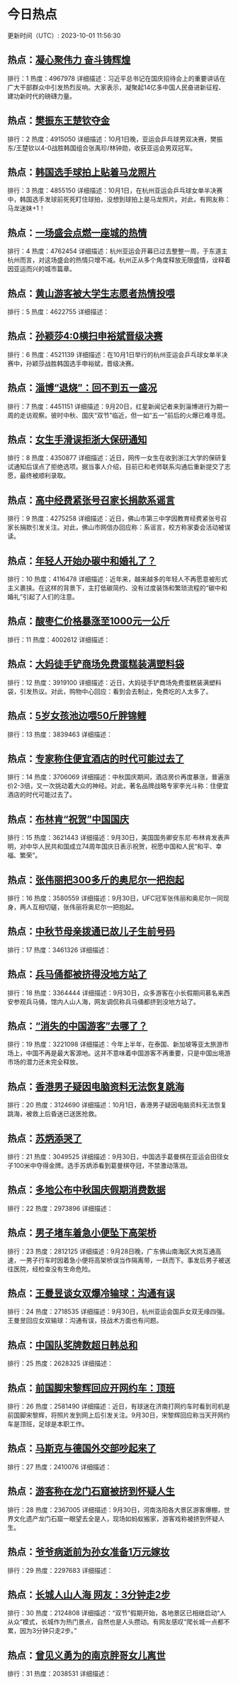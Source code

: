 # 今日热点

更新时间（UTC）: 2023-10-01 11:56:30

## 热点：[凝心聚伟力 奋斗铸辉煌](https://cn.bing.com/search?q=凝心聚伟力奋斗铸辉煌)
排行：1
热度：4967978
详细描述：习近平总书记在国庆招待会上的重要讲话在广大干部群众中引发热烈反响。大家表示，凝聚起14亿多中国人民奋进新征程、建功新时代的磅礴力量。

## 热点：[樊振东王楚钦夺金](https://cn.bing.com/search?q=樊振东王楚钦夺金)
排行：2
热度：4915050
详细描述：10月1日晚，亚运会乒乓球男双决赛，樊振东/王楚钦以4-0战胜韩国组合张禹珍/林钟勋，收获亚运会男双冠军。

## 热点：[韩国选手球拍上贴着马龙照片](https://cn.bing.com/search?q=韩国选手球拍上贴着马龙照片)
排行：3
热度：4855150
详细描述：10月1日，在杭州亚运会乒乓球女单半决赛中，韩国选手发球前死死盯住球拍，没想到球拍上是马龙照片。对此，有网友称：马龙迷妹+1！ 

## 热点：[一场盛会点燃一座城的热情](https://cn.bing.com/search?q=一场盛会点燃一座城的热情)
排行：4
热度：4762454
详细描述：杭州亚运会开幕已过去整整一周，于东道主杭州而言，对这场盛会的热情只增不减。杭州正从多个角度释放无限盛情，诠释着因亚运而兴的城市篇章。

## 热点：[黄山游客被大学生志愿者热情投喂](https://cn.bing.com/search?q=黄山游客被大学生志愿者热情投喂)
排行：5
热度：4622755
详细描述：

## 热点：[孙颖莎4:0横扫申裕斌晋级决赛](https://cn.bing.com/search?q=孙颖莎4:0横扫申裕斌晋级决赛)
排行：6
热度：4521139
详细描述：在10月1日举行的杭州亚运会乒乓球女单半决赛中，孙颖莎战胜韩国选手申裕斌，晋级决赛。

## 热点：[淄博“退烧”：回不到五一盛况](https://cn.bing.com/search?q=淄博“退烧”：回不到五一盛况)
排行：7
热度：4451151
详细描述：9月20日，红星新闻记者来到淄博进行为期一周的走访观察。彼时中秋、国庆“双节”临近，但一如“五一”前后的火爆已难寻觅。

## 热点：[女生手滑误拒浙大保研通知](https://cn.bing.com/search?q=女生手滑误拒浙大保研通知)
排行：8
热度：4350877
详细描述：近日，网传一女生在收到浙江大学的保研复试通知后误点了拒绝选项。据当事人介绍，目前已和老师联系沟通后重新提交了志愿，最终被顺利录取。

## 热点：[高中经费紧张号召家长捐款系谣言](https://cn.bing.com/search?q=高中经费紧张号召家长捐款系谣言)
排行：9
热度：4275258
详细描述：近日，佛山市第三中学因教育经费紧张号召家长捐款引发关注。对此，佛山市网信办回应称：系谣言，校方称家委会活动被误读。

## 热点：[年轻人开始办碳中和婚礼了？](https://cn.bing.com/search?q=年轻人开始办碳中和婚礼了？)
排行：10
热度：4116478
详细描述：近年来，越来越多的年轻人不再愿意被形式主义裹挟。在这样的背景下，主打低碳简约、没有过度装饰和繁琐流程的“碳中和婚礼”引起了人们的注意。


## 热点：[酸枣仁价格暴涨至1000元一公斤](https://cn.bing.com/search?q=酸枣仁价格暴涨至1000元一公斤)
排行：11
热度：4002612
详细描述：

## 热点：[大妈徒手铲商场免费蛋糕装满塑料袋](https://cn.bing.com/search?q=大妈徒手铲商场免费蛋糕装满塑料袋)
排行：12
热度：3919100
详细描述：近日，大妈徒手铲商场免费蛋糕装满塑料袋，引发热议。对此，购物中心回应：看到会去制止，免费吃的人太多了。

## 热点：[5岁女孩池边喂50斤胖锦鲤](https://cn.bing.com/search?q=5岁女孩池边喂50斤胖锦鲤)
排行：13
热度：3839463
详细描述：

## 热点：[专家称住便宜酒店的时代可能过去了](https://cn.bing.com/search?q=专家称住便宜酒店的时代可能过去了)
排行：14
热度：3706069
详细描述：中秋国庆期间，酒店房价再度暴涨，普遍涨价2-3倍，又一次挑动着大众的神经。对此，著名品牌战略专家李光斗称：住便宜酒店的时代可能过去了。

## 热点：[布林肯“祝贺”中国国庆](https://cn.bing.com/search?q=布林肯“祝贺”中国国庆)
排行：15
热度：3621443
详细描述：9月30日，美国国务卿安东尼·布林肯发表声明，对中华人民共和国成立74周年国庆日表示祝贺，祝愿中国和人民“和平、幸福、繁荣”。


## 热点：[张伟丽把300多斤的奥尼尔一把抱起](https://cn.bing.com/search?q=张伟丽把300多斤的奥尼尔一把抱起)
排行：16
热度：3580559
详细描述：9月30日，UFC冠军张伟丽和奥尼尔一同现身，两人互相切磋，张伟丽将奥尼尔一把抱起。

## 热点：[中秋节母亲拨通已故儿子生前号码](https://cn.bing.com/search?q=中秋节母亲拨通已故儿子生前号码)
排行：17
热度：3461326
详细描述：

## 热点：[兵马俑都被挤得没地方站了](https://cn.bing.com/search?q=兵马俑都被挤得没地方站了)
排行：18
热度：3364444
详细描述：9月30日，众多游客在小长假期间慕名来西安参观兵马俑，馆内人山人海，网友调侃称兵马俑都挤到没地方站了。

## 热点：[“消失的中国游客”去哪了？](https://cn.bing.com/search?q=“消失的中国游客”去哪了？)
排行：19
热度：3221098
详细描述：今年上半年，在泰国、新加坡等亚太旅游市场上，中国不再是最大客源地。这并不意味着中国游客不再重要，只是中国出境游市场的潜力还未完全释放。

## 热点：[香港男子疑因电脑资料无法恢复跳海](https://cn.bing.com/search?q=香港男子疑因电脑资料无法恢复跳海)
排行：20
热度：3124690
详细描述：10月1日，香港男子疑因电脑资料无法恢复跳海，被救上后昏迷已送医抢救。

## 热点：[苏炳添哭了](https://cn.bing.com/search?q=苏炳添哭了)
排行：21
热度：3049525
详细描述：9月30日，中国选手葛曼棋在亚运会田径女子100米中夺得金牌。选手苏炳添看到葛曼棋夺冠，不禁激动落泪。

## 热点：[多地公布中秋国庆假期消费数据](https://cn.bing.com/search?q=多地公布中秋国庆假期消费数据)
排行：22
热度：2973896
详细描述：

## 热点：[男子堵车着急小便坠下高架桥](https://cn.bing.com/search?q=男子堵车着急小便坠下高架桥)
排行：23
热度：2812125
详细描述：9月28日晚，广东佛山南海区大岗互通高速，一男子行车时因着急小便将高架桥误当作隔离带，一跃而下。事发后男子被送往医院，经检查没有生命危险。

## 热点：[王曼昱谈女双爆冷输球：沟通有误](https://cn.bing.com/search?q=王曼昱谈女双爆冷输球：沟通有误)
排行：24
热度：2718535
详细描述：9月30日，杭州亚运会国乒女双无缘四强。王曼昱回应女双输球：沟通有误，技战术方面也有问题。

## 热点：[中国队奖牌数超日韩总和](https://cn.bing.com/search?q=中国队奖牌数超日韩总和)
排行：25
热度：2628325
详细描述：

## 热点：[前国脚宋黎辉回应开网约车：顶班](https://cn.bing.com/search?q=前国脚宋黎辉回应开网约车：顶班)
排行：26
热度：2581490
详细描述：近日，有球迷在济南打网约车时看到司机是前国脚宋黎辉，将照片发到网上后引发关注。9月30日，宋黎辉回应称当天开网约车是顶班，足球是本职工作。

## 热点：[马斯克与德国外交部吵起来了](https://cn.bing.com/search?q=马斯克与德国外交部吵起来了)
排行：27
热度：2410076
详细描述：

## 热点：[游客称在龙门石窟被挤到怀疑人生](https://cn.bing.com/search?q=游客称在龙门石窟被挤到怀疑人生)
排行：28
热度：2367005
详细描述：9月30日，河南洛阳各大景区游客爆棚，世界文化遗产龙门石窟一眼望去全是人，现场如蚂蚁搬家，游客戏称被挤到怀疑人生。

## 热点：[爷爷病逝前为孙女准备1万元嫁妆](https://cn.bing.com/search?q=爷爷病逝前为孙女准备1万元嫁妆)
排行：29
热度：2297683
详细描述：

## 热点：[长城人山人海 网友：3分钟走2步](https://cn.bing.com/search?q=长城人山人海网友：3分钟走2步)
排行：30
热度：2124808
详细描述：“双节”假期开始，各地景区已相继启动“人从众”模式，长城作为热门景点，自然也是人头攒动。有网友感叹“爬长城一点都不累，因为3分钟只走2步。”

## 热点：[曾见义勇为的南京胖哥女儿离世](https://cn.bing.com/search?q=曾见义勇为的南京胖哥女儿离世)
排行：31
热度：2038531
详细描述：

